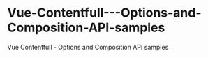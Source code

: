 # Vue-Contentfull---Options-and-Composition-API-samples
Vue Contentfull - Options and Composition API samples
